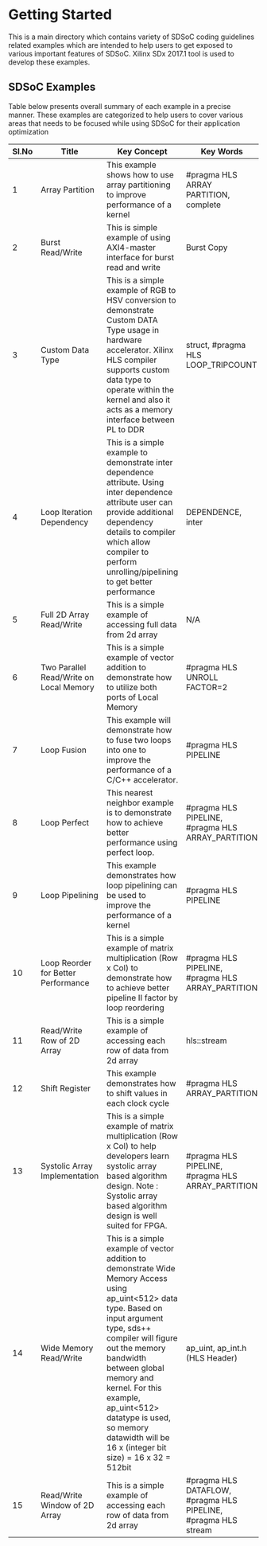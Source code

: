 Getting Started
======================

This is a main directory which contains variety of SDSoC coding guidelines related examples which are intended to help users to get exposed to various important features of SDSoC. Xilinx SDx 2017.1 tool is used to develop these examples.

## SDSoC Examples

Table below presents overall summary of each example in a precise manner. These examples are categorized to help users to cover various areas that needs to be focused while using SDSoC for their application optimization

Sl.No | Title | Key Concept | Key Words | Category
------|-------|-------------|-----------|---------
1|Array Partition|This example shows how to use array partitioning to improve performance of a kernel|#pragma HLS ARRAY PARTITION, complete|Optimization|
2|Burst Read/Write|This is simple example of using AXI4-master interface for burst read and write|Burst Copy|Memory Transfer (DDR to PL)|
3|Custom Data Type|This is a simple example of RGB to HSV conversion to demonstrate Custom DATA Type usage in hardware accelerator. Xilinx HLS compiler supports custom data type to operate within the kernel and also it acts as a memory interface between PL to DDR|struct, #pragma HLS LOOP_TRIPCOUNT|Optimization|
4|Loop Iteration Dependency|This is a simple example to demonstrate inter dependence attribute. Using inter dependence attribute user can provide additional dependency details to compiler which allow compiler to perform unrolling/pipelining to get better performance|DEPENDENCE, inter|Optimization|
5|Full 2D Array Read/Write|This is a simple example of accessing full data from 2d array|N/A|Memory Transfer (DDR to PL)|
6|Two Parallel Read/Write on Local Memory|This is a simple example of vector addition to demonstrate how to utilize both ports of Local Memory|#pragma HLS UNROLL FACTOR=2|Optimization|
7|Loop Fusion|This example will demonstrate how to fuse two loops into one to improve the performance of a C/C++ accelerator.|#pragma HLS PIPELINE|Optimization|
8|Loop Perfect|This nearest neighbor example is to demonstrate how to achieve better performance using perfect loop.|#pragma HLS PIPELINE, #pragma HLS ARRAY_PARTITION|Optimization|
9|Loop Pipelining|This example demonstrates how loop pipelining can be used to improve the performance of a kernel|#pragma HLS PIPELINE|Optimization|
10|Loop Reorder for Better Performance|This is a simple example of matrix multiplication (Row x Col) to demonstrate how to achieve better pipeline II factor by loop reordering|#pragma HLS PIPELINE, #pragma HLS ARRAY_PARTITION|Optimization|
11|Read/Write Row of 2D Array|This is a simple example of accessing each row of data from 2d array|hls::stream|Memory Transfer (DDR to PL)|
12|Shift Register|This example demonstrates how to shift values in each clock cycle|#pragma HLS ARRAY_PARTITION|Optimization|
13|Systolic Array Implementation|This is a simple example of matrix multiplication (Row x Col) to help developers learn systolic array based algorithm design. Note : Systolic array based algorithm design is well suited for FPGA.|#pragma HLS PIPELINE, #pragma HLS ARRAY_PARTITION|Optimization|
14|Wide Memory Read/Write|This is a simple example of vector addition to demonstrate Wide Memory Access using ap_uint<512> data type. Based on input argument type, sds++ compiler will figure out the memory bandwidth between global memory and kernel. For this example, ap_uint<512> datatype is used, so memory datawidth will be 16 x (integer bit size) = 16 x 32 = 512bit|ap_uint<DATAWIDTH>, ap_int.h (HLS Header)|Memory Transfer (DDR to PL)|
15|Read/Write Window of 2D Array|This is a simple example of accessing each row of data from 2d array|#pragma HLS DATAFLOW, #pragma HLS PIPELINE, #pragma HLS stream|Memory Transfer (DDR to PL)|


